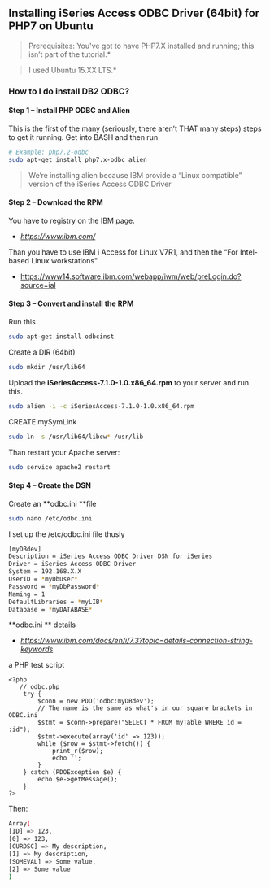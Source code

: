 ## Installing iSeries Access ODBC Driver (64bit) for PHP7 on Ubuntu

> Prerequisites: You've got to have PHP7.X installed and running; this isn’t part of the tutorial.*

> I used Ubuntu 15.XX LTS.*

### How to I do install DB2 ODBC?

#### Step 1 – Install PHP ODBC and Alien
This is the first of the many (seriously, there aren’t THAT many steps) steps to get it running. Get into BASH and then run

```sh
# Example: php7.2-odbc
sudo apt-get install php7.x-odbc alien
```
> We’re installing alien because IBM provide a “Linux compatible” version of the iSeries Access ODBC Driver

#### Step 2 – Download the RPM

You have to registry on the IBM page.
- *https://www.ibm.com/*

Than you have to use IBM i Access for Linux V7R1, and then the “For Intel-based Linux workstations"
- https://www14.software.ibm.com/webapp/iwm/web/preLogin.do?source=ial

#### Step 3 – Convert and install the RPM
Run this
```sh
sudo apt-get install odbcinst
```
Create a DIR (64bit)
```sh
sudo mkdir /usr/lib64
```
Upload the **iSeriesAccess-7.1.0-1.0.x86_64.rpm** to your server and run this.
```sh
sudo alien -i -c iSeriesAccess-7.1.0-1.0.x86_64.rpm
```
CREATE mySymLink
```sh
sudo ln -s /usr/lib64/libcw* /usr/lib
```
Than restart your Apache server:
```sh
sudo service apache2 restart
```
#### Step 4 – Create the DSN
Create an **odbc.ini **file
```sh
sudo nano /etc/odbc.ini
```
I set up the /etc/odbc.ini file thusly
```sh
[myDBdev]
Description = iSeries Access ODBC Driver DSN for iSeries
Driver = iSeries Access ODBC Driver
System = 192.168.X.X
UserID = *myDbUser*
Password = *myDbPassword*
Naming = 1
DefaultLibraries = *myLIB*
Database = *myDATABASE*
```
**odbc.ini ** details
- *https://www.ibm.com/docs/en/i/7.3?topic=details-connection-string-keywords*

a PHP test script

    <?php
       // odbc.php
		try {
			$conn = new PDO('odbc:myDBdev');
			// The name is the same as what's in our square brackets in ODBC.ini
			$stmt = $conn->prepare("SELECT * FROM myTable WHERE id = :id");
			$stmt->execute(array('id' => 123));
			while ($row = $stmt->fetch()) {
				print_r($row);
				echo '';
			}
		} catch (PDOException $e) {
			echo $e->getMessage();
		}
    ?>
    
Then:
```sh
Array(
[ID] => 123,
[0] => 123,
[CURDSC] => My description,
[1] => My description,
[SOMEVAL] => Some value,
[2] => Some value
)
```